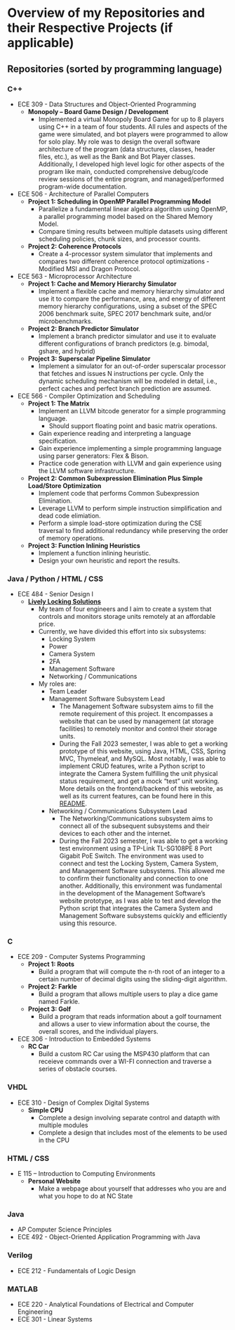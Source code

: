 # Overview of my Repositories and their Respective Projects (if applicable)

## Repositories (sorted by programming language)

### C++
* ECE 309 - Data Structures and Object-Oriented Programming
  * <b> Monopoly – Board Game Design / Development </b>
    * Implemented a virtual Monopoly Board Game for up to 8 players using C++ in a team of four students. All rules and aspects of the game were simulated, and bot players were programmed to allow for solo play. My role was to design the overall software architecture of the program (data structures, classes, header files, etc.), as well as the Bank and Bot 
      Player classes. Additionally, I developed high level logic for other aspects of the program like main, conducted comprehensive debug/code review sessions of the entire program, and managed/performed program-wide documentation.
* ECE 506 - Architecture of Parallel Computers
  * <b> Project 1: Scheduling in OpenMP Parallel Programming Model </b>
    *  Parallelize a fundamental linear algebra algorithm using OpenMP, a parallel programming model based on the Shared Memory Model.
    *  Compare timing results between multiple datasets using different scheduling policies, chunk sizes, and processor counts.
  * <b> Project 2: Coherence Protocols </b>
    * Create a 4-processor system simulator that implements and compares two different coherence protocol optimizations - Modified MSI and Dragon Protocol.
* ECE 563 - Microprocessor Architecture
  * <b> Project 1: Cache and Memory Hierarchy Simulator </b>
    * Implement a flexible cache and memory hierarchy simulator and use it to compare the performance, area, and energy of different memory hierarchy configurations, using a subset of the SPEC 2006 benchmark suite, SPEC 2017 benchmark suite, and/or microbenchmarks.
  * <b> Project 2: Branch Predictor Simulator </b>
    * Implement a branch predictor simulator and use it to evaluate different configurations of branch predictors (e.g. bimodal, gshare, and hybrid)
  * <b> Project 3: Superscalar Pipeline Simulator </b>
    * Implement a simulator for an out-of-order superscalar processor that fetches and issues N instructions per cycle. Only the dynamic scheduling mechanism will be modeled in detail, i.e., perfect caches and perfect branch prediction are assumed.
* ECE 566 - Compiler Optimization and Scheduling
  * <b> Project 1: The Matrix </b>
    * Implement an LLVM bitcode generator for a simple programming language.
      * Should support floating point and basic matrix operations.
    * Gain experience reading and interpreting a language specification.
    * Gain experience implementing a simple programming language using parser generators: Flex & Bison.
    * Practice code generation with LLVM and gain experience using the LLVM software infrastructure.
  * <b> Project 2: Common Subexpression Elimination Plus Simple Load/Store Optimization </b>
    * Implement code that performs Common Subexpression Elimination.
    * Leverage LLVM to perform simple instruction simplification and dead code elimiation.
    * Perform a simple load-store optimization during the CSE traversal to find additional redundancy while preserving the order of memory operations.
  * <b> Project 3: Function Inlining Heuristics </b>
    * Implement a function inlining heuristic.
    * Design your own heuristic and report the results.
### Java / Python / HTML / CSS
* ECE 484 - Senior Design I
  * <b> [Lively Locking Solutions](https://sites.google.com/ncsu.edu/ece-sd-project-pages-fall-23/project-53-lively-locking-solutions?authuser=0) </b>
    * My team of four engineers and I aim to create a system that controls and monitors storage units remotely at an affordable price.
    * Currently, we have divided this effort into six subsystems:
      * Locking System
      * Power
      * Camera System
      * 2FA
      * Management Software
      * Networking / Communications
    * My roles are:
      * Team Leader
      * Management Software Subsystem Lead
        * The Management Software subsystem aims to fill the remote requirement of this project. It encompasses a website that can be used by management (at storage facilities) to remotely monitor and control their storage units.
        * During the Fall 2023 semester, I was able to get a working prototype of this website, using Java, HTML, CSS, Spring MVC, Thymeleaf, and MySQL. Most notably, I was able to implement CRUD features, write a Python script to integrate the Camera System fulfilling the unit physical status requirement, and get a mock “test” unit working. More details on 
          the frontend/backend of this website, as well as its current features, can be found here in this [README](https://drive.google.com/file/d/1-WCKKwhsjLGRxM0DZmKxcpWUT_jx5IHf/view?usp=sharing).
      * Networking / Communications Subsystem Lead
        * The Networking/Communications subsystem aims to connect all of the subsequent subsystems and their devices to each other and the internet.
        * During the Fall 2023 semester, I was able to get a working test environment using a TP-Link TL-SG108PE 8 Port Gigabit PoE Switch. The environment was used to connect and test the Locking System, Camera System, and Management Software subsystems. This allowed me to confirm their functionality and connection to one another. Additionally, this 
          environment was fundamental in the development of the Management Software’s website prototype, as I was able to test and develop the Python script that integrates the Camera System and Management Software subsystems quickly and efficiently using this resource.
### C
* ECE 209 - Computer Systems Programming
  * <b> Project 1: Roots </b>
    * Build a program that will compute the n-th root of an integer to a certain number of decimal digits using the sliding-digit algorithm.
  * <b> Project 2: Farkle </b>
    * Build a program that allows multiple users to play a dice game named Farkle.
  * <b> Project 3: Golf </b>
    * Build a program that reads information about a golf tournament and allows a user to view information about the course, the overall scores, and the individual players.
* ECE 306 - Introduction to Embedded Systems
    * <b> RC Car </b>
      * Build a custom RC Car using the MSP430 platform that can receieve commands over a WI-FI connection and traverse a series of obstacle courses.
### VHDL
* ECE 310 - Design of Complex Digital Systems
  * <b> Simple CPU </b>
    * Complete a design involving separate control and datapth with multiple modules
    * Complete a design that includes most of the elements to be used in the CPU
### HTML / CSS
* E 115 – Introduction to Computing Environments
  * <b> Personal Website </b>
    * Make a webpage about yourself that addresses who you are and what you hope to do at NC State
### Java
* AP Computer Science Principles
* ECE 492 - Object-Oriented Application Programming with Java
### Verilog
* ECE 212 - Fundamentals of Logic Design
### MATLAB
* ECE 220 - Analytical Foundations of Electrical and Computer Engineering
* ECE 301 - Linear Systems











